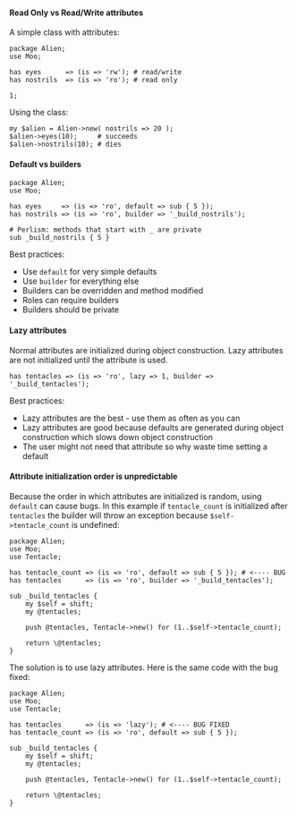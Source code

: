 #### Read Only vs Read/Write attributes

A simple class with attributes:

    package Alien;
    use Moo;

    has eyes      => (is => 'rw'); # read/write
    has nostrils  => (is => 'ro'); # read only

    1;

Using the class:

    my $alien = Alien->new( nostrils => 20 );
    $alien->eyes(10);     # succeeds
    $alien->nostrils(10); # dies
          

#### Default vs builders

    package Alien;
    use Moo;

    has eyes     => (is => 'ro', default => sub { 5 });
    has nostrils => (is => 'ro', builder => '_build_nostrils');

    # Perlism: methods that start with _ are private
    sub _build_nostrils { 5 }

Best practices:

- Use `default` for very simple defaults
- Use `builder` for everything else
- Builders can be overridden and method modified
- Roles can require builders
- Builders should be private


#### Lazy attributes

Normal attributes are initialized during object construction.  Lazy attributes
are not initialized until the attribute is used.

    has tentacles => (is => 'ro', lazy => 1, builder => '_build_tentacles');

Best practices:

- Lazy attributes are the best - use them as often as you can
- Lazy attributes are good because defaults are generated during object construction which slows down object construction
- The user might not need that attribute so why waste time setting a default

#### Attribute initialization order is unpredictable

Because the order in which attributes are initialized is random, using
`default` can cause bugs.  In this example if `tentacle_count` is initialized
after `tentacles` the builder will throw an exception because
`$self->tentacle_count` is undefined:

    package Alien;
    use Moo;
    use Tentacle;

    has tentacle_count => (is => 'ro', default => sub { 5 }); # <---- BUG
    has tentacles      => (is => 'ro', builder => '_build_tentacles');

    sub _build_tentacles { 
        my $self = shift;
        my @tentacles;

        push @tentacles, Tentacle->new() for (1..$self->tentacle_count);

        return \@tentacles;
    }


The solution is to use lazy attributes.  Here is the same code with the bug
fixed:

    package Alien;
    use Moo;
    use Tentacle;

    has tentacles      => (is => 'lazy'); # <---- BUG FIXED
    has tentacle_count => (is => 'ro', default => sub { 5 });

    sub _build_tentacles { 
        my $self = shift;
        my @tentacles;

        push @tentacles, Tentacle->new() for (1..$self->tentacle_count);

        return \@tentacles;
    }

